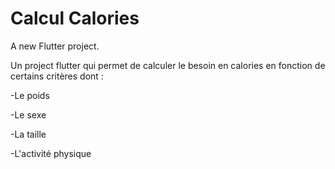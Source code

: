 # Calcul Calories

A new Flutter project.

Un project flutter qui permet de calculer le besoin en calories en fonction de certains critères dont :

-Le poids

-Le sexe

-La taille

-L'activité physique
